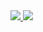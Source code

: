 <a href="https://github.com/codehhr">
  <img src="https://github-readme-stats.vercel.app/api?username=codehhr&show_icons=true&theme=graywhite"/>
</a>
<a href="https://github.com/codehhr">
  <img src="https://github-readme-stats.vercel.app/api/top-langs/?username=codehhr&amp;layout=compact">
</a>
